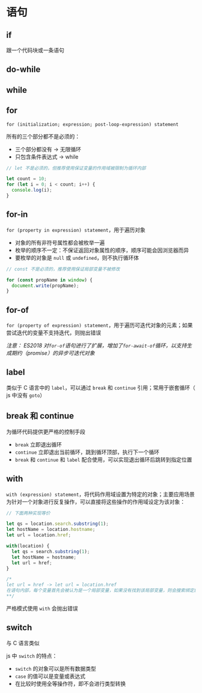 # 语句

## if

跟一个代码块或一条语句

## do-while

## while

## for

`for (initialization; expression; post-loop-expression) statement`

所有的三个部分都不是必须的：

* 三个部分都没有 -> 无限循环
* 只包含条件表达式 -> while

``` js
// let 不是必须的，但推荐使用保证变量的作用域被限制为循环内部

let count = 10;
for (let i = 0; i < count; i++) {
  console.log(i);
}
```



## for-in

`for (property in expression) statement`，用于遍历对象

* 对象的所有非符号属性都会被枚举一遍
* 枚举的顺序不一定：不保证返回对象属性的顺序，顺序可能会因浏览器而异
* 要枚举的对象是 `null` 或 `undefined`，则不执行循环体

```js
// const 不是必须的，推荐使用保证局部变量不被修改

for (const propName in window) {
  document.write(propName);
}
```

## for-of

`for (property of expression) statement`，用于遍历可迭代对象的元素；如果尝试迭代的变量不支持迭代，则抛出错误

*注意： ES2018 对`for-of`语句进行了扩展，增加了`for-await-of`循环，以支持生成期约（promise）的异步可迭代对象*

## label

类似于 C 语言中的 `label`，可以通过 `break` 和 `continue` 引用；常用于嵌套循环（ js 中没有 `goto`）

## break 和 continue

为循环代码提供更严格的控制手段

* `break` 立即退出循环
* `continue` 立即退出当前循环，跳到循环顶部，执行下一个循环
* `break` 和 `continue` 和 `label` 配合使用，可以实现退出循环后跳转到指定位置

## with

`with (expression) statement`，将代码作用域设置为特定的对象；主要应用场景为针对一个对象进行反复操作，可以直接将这些操作的作用域设定为该对象：

```js
// 下面两种实现等价

let qs = location.search.substring(1);
let hostName = location.hostname;
let url = location.href;

with(location) {
  let qs = search.substring(1);
  let hostName = hostname;
  let url = href;
}

/* 
let url = href -> let url = location.href
在语句内部，每个变量首先会被认为是一个局部变量，如果没有找到该局部变量，则会搜索绑定的对象，看它是否有一个同名的属性，如果有，则取该属性
**/
```

严格模式使用 `with` 会抛出错误

## switch

与 C 语言类似

js 中 `switch` 的特点：

* `switch` 的对象可以是所有数据类型
* `case` 的值可以是变量或表达式
* 在比较时使用全等操作符，即不会进行类型转换